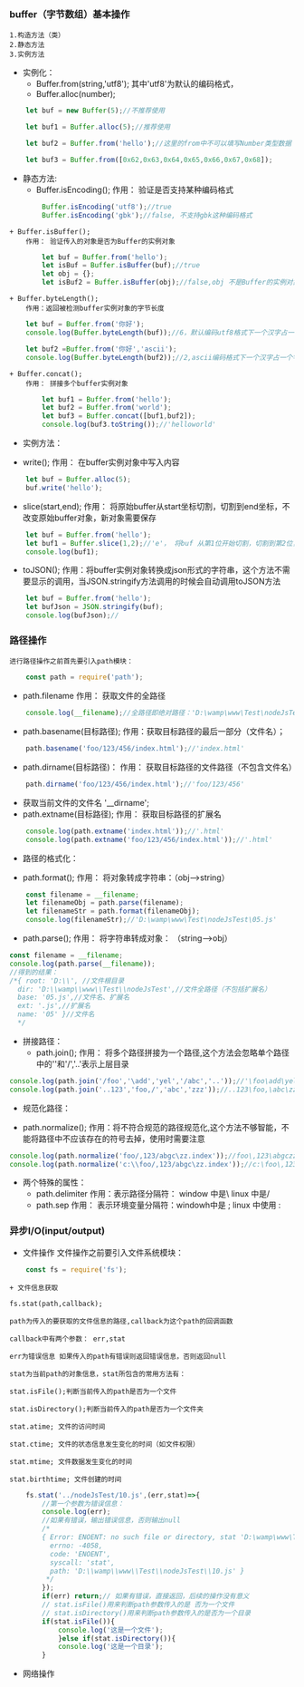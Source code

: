 ### buffer（字节数组）基本操作
	1.构造方法（类）
	2.静态方法
	3.实例方法

- 实例化：
	+ Buffer.from(string,'utf8'); 其中'utf8'为默认的编码格式，
	+ Buffer.alloc(number);
````js
	let buf = new Buffer(5);//不推荐使用

	let buf1 = Buffer.alloc(5);//推荐使用

	let buf2 = Buffer.from('hello');//这里的from中不可以填写Number类型数据

	let buf3 = Buffer.from([0x62,0x63,0x64,0x65,0x66,0x67,0x68]);
````
- 静态方法:
	+ Buffer.isEncoding();
		作用： 验证是否支持某种编码格式
````js
		Buffer.isEncoding('utf8');//true
		Buffer.isEncoding('gbk');//false, 不支持gbk这种编码格式
````
	+ Buffer.isBuffer();
		作用： 验证传入的对象是否为Buffer的实例对象
````js
		let buf = Buffer.from('hello');
		let isBuf = Buffer.isBuffer(buf);//true
		let obj = {};
		let isBuf2 = Buffer.isBuffer(obj);//false,obj 不是Buffer的实例对象
````
	+ Buffer.byteLength();
		作用：返回被检测buffer实例对象的字节长度
````js
	let buf = Buffer.from('你好');
	console.log(Buffer.byteLength(buf));//6，默认编码utf8格式下一个汉字占一个字节

	let buf2 =Buffer.from('你好','ascii');
	console.log(Buffer.byteLength(buf2));//2,ascii编码格式下一个汉字占一个字节，但此时的buf2中的内容已经不是汉字了，所以这种方式不推荐使用
````
	+ Buffer.concat();
		作用： 拼接多个buffer实例对象
````js
		let buf1 = Buffer.from('hello');
		let buf2 = Buffer.from('world');
		let buf3 = Buffer.concat([buf1,buf2]);
		console.log(buf3.toString());//'helloworld'
````
- 实例方法：
 + write();
 	作用： 在buffer实例对象中写入内容
````js
	let buf = Buffer.alloc(5);
	buf.write('hello');
````

 + slice(start,end);
	作用： 将原始buffer从start坐标切割，切割到end坐标，不改变原始buffer对象，新对象需要保存
````js
	let buf = Buffer.from('hello');
	let buf1 = Buffer.slice(1,2);//'e'， 将buf 从第1位开始切割，切割到第2位，新切割的值保存在buf1中
	console.log(buf1);
````
+ toJSON();
	作用：将buffer实例对象转换成json形式的字符串，这个方法不需要显示的调用，当JSON.stringify方法调用的时候会自动调用toJSON方法

````js
	let buf = Buffer.from('hello');
	let bufJson = JSON.stringify(buf);
	console.log(bufJson);//
````
### 路径操作
	进行路径操作之前首先要引入path模块：
````js
	const path = require('path');
````
- path.filename
	作用： 获取文件的全路径
````js
	console.log(__filename);//全路径即绝对路径：'D:\wamp\www\Test\nodeJsTest\05.js'
````
- path.basename(目标路径);
	作用：获取目标路径的最后一部分（文件名）；
````js
	path.basename('foo/123/456/index.html');//'index.html'
````

- path.dirname(目标路径)：
	作用： 获取目标路径的文件路径（不包含文件名）
````js
	path.dirname('foo/123/456/index.html');//'foo/123/456'
````

- 获取当前文件的文件名
 '__dirname';
- path.extname(目标路径);
	作用： 获取目标路径的扩展名
````js
	console.log(path.extname('index.html'));//'.html'
	console.log(path.extname('foo/123/456/index.html'));//'.html'
````
- 路径的格式化：
 + path.format();
 	作用： 将对象转成字符串：（obj-->string）

````js
	const filename = __filename;
	let filenameObj = path.parse(filename);
	let filenameStr = path.format(filenameObj);
	console.log(filenameStr);//'D:\wamp\www\Test\nodeJsTest\05.js'
````
 + path.parse();
 作用： 将字符串转成对象： （string-->obj）
````js
const filename = __filename;
console.log(path.parse(__filename));
//得到的结果：
/*{ root: 'D:\\', //文件根目录
  dir: 'D:\\wamp\\www\\Test\\nodeJsTest',//文件全路径（不包括扩展名）
  base: '05.js',//文件名、扩展名
  ext: '.js',//扩展名
  name: '05' }//文件名
  */
````
- 拼接路径：
	+ path.join();
	作用： 将多个路径拼接为一个路径,这个方法会忽略单个路径中的'\'和'/','..'表示上层目录
````js
console.log(path.join('/foo','\add','yel','/abc','..'));//'\foo\add\yel'
console.log(path.join('..123','foo,/','abc','zzz'));//..123\foo,\abc\zzz
````
- 规范化路径：
+ path.normalize();
作用：将不符合规范的路径规范化,这个方法不够智能，不能将路径中不应该存在的符号去掉，使用时需要注意
````js
console.log(path.normalize('foo/,123/abgc\zz.index'));//foo\,123\abgczz.index
console.log(path.normalize('c:\\foo/,123/abgc\zz.index'));//c:\foo\,123\abgczz.index
````

- 两个特殊的属性：
	+ path.delimiter
		作用：表示路径分隔符： window 中是\  linux 中是/
	+ path.sep
		作用： 表示环境变量分隔符：windowh中是 ; linux 中使用 :

### 异步I/O(input/output)

- 文件操作
	文件操作之前要引入文件系统模块：
````js
	const fs = require('fs');
````

	+ 文件信息获取

	fs.stat(path,callback);

	path为传入的要获取的文件信息的路径,callback为这个path的回调函数

	callback中有两个参数： err,stat

	err为错误信息 如果传入的path有错误则返回错误信息，否则返回null

	stat为当前path的对象信息，stat所包含的常用方法有：

	stat.isFile();判断当前传入的path是否为一个文件

	stat.isDirectory();判断当前传入的path是否为一个文件夹

	stat.atime; 文件的访问时间

	stat.ctime; 文件的状态信息发生变化的时间（如文件权限）

	stat.mtime; 文件数据发生变化的时间

 	stat.birthtime; 文件创建的时间

````js
	fs.stat('../nodeJsTest/10.js',(err,stat)=>{
		//第一个参数为错误信息：
		console.log(err);
		//如果有错误，输出错误信息，否则输出null
		/*
		{ Error: ENOENT: no such file or directory, stat 'D:\wamp\www\Test\nodeJsTest\10.js'
		  errno: -4058,
		  code: 'ENOENT',
		  syscall: 'stat',
		  path: 'D:\\wamp\\www\\Test\\nodeJsTest\\10.js' }
		 */
		});
		if(err) return;// 如果有错误，直接返回，后续的操作没有意义
		// stat.isFile()用来判断path参数传入的是 否为一个文件
		// stat.isDirectory()用来判断path参数传入的是否为一个目录
		if(stat.isFile()){
			console.log('这是一个文件');
			}else if(stat.isDirectory()){
			console.log('这是一个目录');
		}

````


- 网络操作



